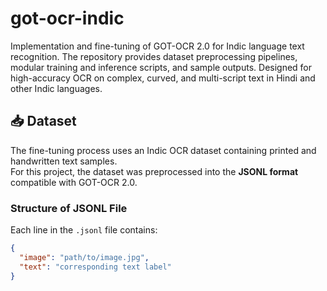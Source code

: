 # got-ocr-indic
Implementation and fine-tuning of GOT-OCR 2.0 for Indic language text recognition. The repository provides dataset preprocessing pipelines, modular training and inference scripts, and sample outputs. Designed for high-accuracy OCR on complex, curved, and multi-script text in Hindi and other Indic languages.

## 📥 Dataset

The fine-tuning process uses an Indic OCR dataset containing printed and handwritten text samples.  
For this project, the dataset was preprocessed into the **JSONL format** compatible with GOT-OCR 2.0.

### Structure of JSONL File
Each line in the `.jsonl` file contains:
```json
{
  "image": "path/to/image.jpg",
  "text": "corresponding text label"
}

